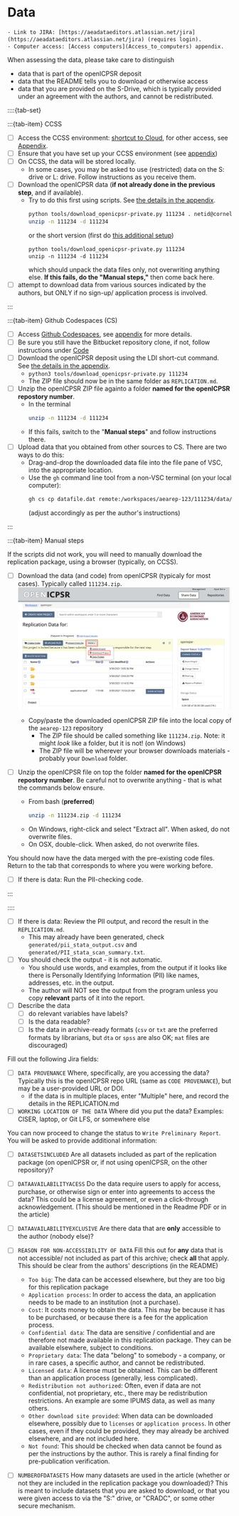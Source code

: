 
# Data 


```{note}
- Link to JIRA: [https://aeadataeditors.atlassian.net/jira](https://aeadataeditors.atlassian.net/jira) (requires login).
- Computer access: [Access computers](Access_to_computers) appendix.
```

When assessing the data, please take care to distinguish

- data that is part of the openICPSR deposit
- data that the README tells you to download or otherwise access
- data that you are provided on the S-Drive, which is typically provided under an agreement with the authors, and cannot be redistributed.


::::{tab-set}

:::{tab-item} CCSS

- [ ] Access the CCSS environment: [shortcut to Cloud](https://client.wvd.microsoft.com/arm/webclient/v2/index.html), for other access, see [Appendix](windows-remote).
- [ ] Ensure that you have set up your CCSS environment (see [appendix](setup-bash))
- [ ] On CCSS, the data will be stored locally.
  - In some cases, you may be asked to use (restricted) data on the S: drive or L: drive. Follow instructions as you receive them.
- [ ] Download the openICPSR data (**if not already done in the previous step**, and if available). 
  - Try to do this first using scripts. See [the details in the appendix](using-pre-pub-openicpsr). 
    ```bash
    python tools/download_openicpsr-private.py 111234 . netid@cornell.edu
    unzip -n 111234 -d 111234
    ```
    or the short version (first do [this additional setup](setup-bash))
    ```
    python tools/download_openicpsr-private.py 111234
    unzip -n 111234 -d 111234
    ```
    which should unpack the data files only, not overwriting anything else. **If this fails, do the "Manual steps,"** then come back here.
- [ ] attempt to download data from various sources indicated by the authors, but ONLY if no sign-up/ application process is involved. 

:::

:::{tab-item} Github Codespaces (CS)  

- [ ] Access [Github Codespaces](https://github.com/codespaces), see [appendix](computing-using-cs) for more details.
- [ ] Be sure you still have the Bitbucket repository clone, if not, follow instructions under [Code](#code)
- [ ] Download the openICPSR deposit using the LDI short-cut command.  See [the details in the appendix](using-pre-pub-openicpsr). 
  - `python3 tools/download_openicpsr-private.py 111234`
  - The ZIP file should now be in the same folder as `REPLICATION.md`.
- [ ] Unzip the openICPSR ZIP file againto a folder **named for the openICPSR repostory number**. 
    - In the terminal 
      ```bash
      unzip -n 111234 -d 111234
      ```
    - If this fails, switch to the "**Manual steps**" and follow instructions there.
- [ ] Upload data that you obtained from other sources to CS. There are two ways to do this:
    - Drag-and-drop the downloaded data file into the file pane of VSC, into the appropriate location.
    - Use the `gh` command line tool from a non-VSC terminal (on your local computer): 
      ```bash
      gh cs cp datafile.dat remote:/workspaces/aearep-123/111234/data/location
      ``` 
      (adjust accordingly as per the author's instructions)

:::


:::{tab-item} Manual steps 

If the scripts did not work, you will need to manually download the replication package,  using a browser (typically, on CCSS).

- [ ] Download the data (and code) from openICPSR (typicaly for most cases). Typically called `111234.zip`.
  ![icpsr screen](images/icpsr-download.png)
  - Copy/paste the downloaded openICPSR ZIP file into the local copy of the `aearep-123` repository
    - The ZIP file should be called something like `111234.zip`. Note: it might *look* like a folder, but it is not! (on Windows) 
    - The ZIP file will be wherever your browser downloads materials - probably your `Download` folder.

- [ ] Unzip the openICPSR file on top the folder **named for the openICPSR repostory number**. Be careful not to overwrite anything - that is what the commands below ensure.
  - From bash (**preferred**)
    ```bash
    unzip -n 111234.zip -d 111234
    ```
  - On Windows, right-click and select "Extract all". When asked, do not overwrite files.
  - On OSX, double-click. When asked, do not overwrite files.

You should now have the data merged with the pre-existing code files. Return to the tab that corresponds to where you were working before.

- [ ] If there is data: Run the PII-checking code.

::: 

::::

- [ ] If there is data: Review the PII output, and record the result in the `REPLICATION.md`.
    - This may already have been generated, check `generated/pii_stata_output.csv` and `generated/PII_stata_scan_summary.txt`.
- [ ] You should check the output - it is not automatic.
  - You should use words, and examples, from the output if it looks like there is Personally Identifying Information (PII) like names, addresses, etc. in the output.
  - The author will NOT see the output from the program unless you copy **relevant** parts of it into the report.
- [ ] Describe the data 
  - [ ] do relevant variables have labels? 
  - [ ] Is the data readable?
  - [ ] Is the data in archive-ready formats (`csv` or `txt` are the preferred formats by librarians, but `dta` or `spss` are also OK; `mat` files are discouraged)

Fill out the following Jira fields:

  - [ ] `DATA PROVENANCE` Where, specifically, are you accessing the data? Typically this is the openICPSR repo URL (same as `CODE PROVENANCE`), but may be a user-provided URL or DOI. 
    - if the data is in multiple places, enter "Multiple" here, and record the details in the REPLICATION.md
  - [ ] `WORKING LOCATION OF THE DATA` Where did you put the data? Examples: CISER, laptop, or Git LFS, or somewhere else

You can now proceed to change the status to `Write Preliminary Report`. You will be asked to provide additional information:

  - [ ] `DATASETSINCLUDED` Are all datasets included as part of the replication package (on openICPSR or, if not using openICPSR, on the other repository)?
  - [ ] `DATAAVAILABILITYACESS` Do the data require users to apply for access, purchase, or otherwise sign or enter into agreements to access the data? This could be a license agreement, or even a click-through acknowledgement. (This should be mentioned in the Readme PDF or in the article) 
  - [ ] `DATAAVAILABILITYEXCLUSIVE` Are there data that are **only** accessible to the author (nobody else)?
  - [ ] `REASON FOR NON-ACCESSIBILITY OF DATA` Fill this out for **any** data that is not accessible/ not included as part of this archive; check **all** that apply. This should be clear from the authors' descriptions (in the README)
    - `Too big`: The data can be accessed elsewhere, but they are too big for this replication package
    - `Application process`: In order to access the data, an application needs to be made to an institution (not a purchase). 
    - `Cost`: It costs money to obtain the data. This may be because it has to be purchased, or because there is a fee for the application process.
    - `Confidential data`: The data are sensitive / confidential and are therefore not made available in this replication package. They can be available elsewhere, subject to conditions.
    - `Proprietary data`: The data "belong" to somebody - a company, or in rare cases, a specific author, and cannot be redistributed. 
    - `Licensed data`: A license must be obtained. This can be different than an application process (generally, less complicated).
    - `Redistribution not authorized`: Often, even if data are not confidential, not proprietary, etc., there may be redistribution restrictions. An example are some IPUMS data, as well as many others.
    - `Other download site provided`: When data can be downloaded elsewhere, possibly due to `licenses` or `application process`. In other cases, even if they could be provided, they may already be archived elsewhere, and are not included here. 
    - `Not found`: This should be checked when data cannot be found as per the instructions by the author. This is rarely a final finding for pre-publication verification.
  - [ ] `NUMBEROFDATASETS` How many datasets are used in the article (whether or not they are included in the replication package you downloaded)? This is meant to include datasets that you are asked to download, or that you were given access to via the "S:" drive, or "CRADC", or some other secure mechanism.

